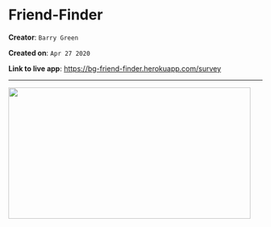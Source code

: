 # Friend-Finder
**Creator**: `Barry Green`

**Created on**: `Apr 27 2020`

**Link to live app**: https://bg-friend-finder.herokuapp.com/survey
- - -

<img src="https://giphy.com/embed/dY0vJrg5NdLYcHjDAT" width="480" height="260" frameBorder="0">